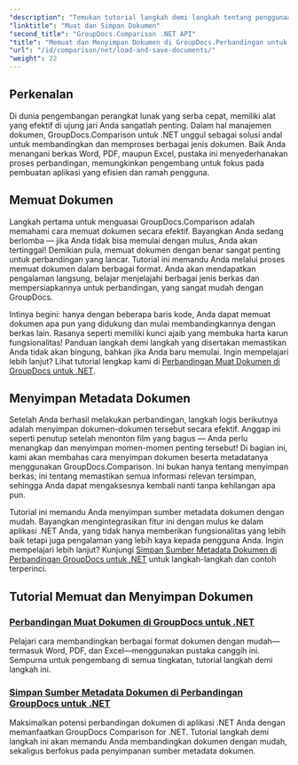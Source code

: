 ```yaml
---
"description": "Temukan tutorial langkah demi langkah tentang penggunaan GroupDocs.Comparison untuk .NET guna memuat dan menyimpan dokumen secara efisien. Sempurna bagi pengembang yang ingin menyederhanakan perbandingan dokumen."
"linktitle": "Muat dan Simpan Dokumen"
"second_title": "GroupDocs.Comparison .NET API"
"title": "Memuat dan Menyimpan Dokumen di GroupDocs.Perbandingan untuk .NET"
"url": "/id/comparison/net/load-and-save-documents/"
"weight": 22
---
```


## Perkenalan

Di dunia pengembangan perangkat lunak yang serba cepat, memiliki alat yang efektif di ujung jari Anda sangatlah penting. Dalam hal manajemen dokumen, GroupDocs.Comparison untuk .NET unggul sebagai solusi andal untuk membandingkan dan memproses berbagai jenis dokumen. Baik Anda menangani berkas Word, PDF, maupun Excel, pustaka ini menyederhanakan proses perbandingan, memungkinkan pengembang untuk fokus pada pembuatan aplikasi yang efisien dan ramah pengguna.

## Memuat Dokumen

Langkah pertama untuk menguasai GroupDocs.Comparison adalah memahami cara memuat dokumen secara efektif. Bayangkan Anda sedang berlomba — jika Anda tidak bisa memulai dengan mulus, Anda akan tertinggal! Demikian pula, memuat dokumen dengan benar sangat penting untuk perbandingan yang lancar. Tutorial ini memandu Anda melalui proses memuat dokumen dalam berbagai format. Anda akan mendapatkan pengalaman langsung, belajar menjelajahi berbagai jenis berkas dan mempersiapkannya untuk perbandingan, yang sangat mudah dengan GroupDocs.

Intinya begini: hanya dengan beberapa baris kode, Anda dapat memuat dokumen apa pun yang didukung dan mulai membandingkannya dengan berkas lain. Rasanya seperti memiliki kunci ajaib yang membuka harta karun fungsionalitas! Panduan langkah demi langkah yang disertakan memastikan Anda tidak akan bingung, bahkan jika Anda baru memulai. Ingin mempelajari lebih lanjut? Lihat tutorial lengkap kami di [Perbandingan Muat Dokumen di GroupDocs untuk .NET](./load-documents/).

## Menyimpan Metadata Dokumen

Setelah Anda berhasil melakukan perbandingan, langkah logis berikutnya adalah menyimpan dokumen-dokumen tersebut secara efektif. Anggap ini seperti penutup setelah menonton film yang bagus — Anda perlu menangkap dan menyimpan momen-momen penting tersebut! Di bagian ini, kami akan membahas cara menyimpan dokumen beserta metadatanya menggunakan GroupDocs.Comparison. Ini bukan hanya tentang menyimpan berkas; ini tentang memastikan semua informasi relevan tersimpan, sehingga Anda dapat mengaksesnya kembali nanti tanpa kehilangan apa pun.

Tutorial ini memandu Anda menyimpan sumber metadata dokumen dengan mudah. Bayangkan mengintegrasikan fitur ini dengan mulus ke dalam aplikasi .NET Anda, yang tidak hanya memberikan fungsionalitas yang lebih baik tetapi juga pengalaman yang lebih kaya kepada pengguna Anda. Ingin mempelajari lebih lanjut? Kunjungi [Simpan Sumber Metadata Dokumen di Perbandingan GroupDocs untuk .NET](./save-documents-metadata-source/) untuk langkah-langkah dan contoh terperinci.

## Tutorial Memuat dan Menyimpan Dokumen
### [Perbandingan Muat Dokumen di GroupDocs untuk .NET](./load-documents/)
Pelajari cara membandingkan berbagai format dokumen dengan mudah—termasuk Word, PDF, dan Excel—menggunakan pustaka canggih ini. Sempurna untuk pengembang di semua tingkatan, tutorial langkah demi langkah ini.
### [Simpan Sumber Metadata Dokumen di Perbandingan GroupDocs untuk .NET](./save-documents-metadata-source/)
Maksimalkan potensi perbandingan dokumen di aplikasi .NET Anda dengan memanfaatkan GroupDocs Comparison for .NET. Tutorial langkah demi langkah ini akan memandu Anda membandingkan dokumen dengan mudah, sekaligus berfokus pada penyimpanan sumber metadata dokumen.